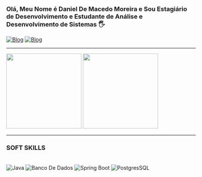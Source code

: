 ### Olá, Meu Nome é Daniel De Macedo Moreira e Sou Estagiário de Desenvolvimento e Estudante de Análise e Desenvolvimento de Sistemas 🖐️


[![Blog](https://img.shields.io/badge/LinkedIn-0077B5?style=for-the-badge&logo=linkedin&logoColor=white)](https://www.linkedin.com/in/daniel-macedo-b0350a239/)
[![Blog](https://img.shields.io/badge/Instagram-E4405F?style=for-the-badge&logo=instagram&logoColor=white)](https://www.instagram.com/daniel_macedo7/)

<hr / > 

<div>
<img height="200em" src="https://github-readme-stats.vercel.app/api?username=DanielMacedo7&layout=compact&show_icons=true&theme=dark" />
<img height="200em" src="https://github-readme-stats.vercel.app/api/top-langs/?username=DanielMacedo7&layout=compact&langs_count=8&theme=dark&hide=css,scss,html,tex,makefile,ShaderLab,HLSL" />
</div>

<hr />

### SOFT SKILLS
<div style ="display: inline_block"><br/>
<img align="center" alt="Java" src="https://img.shields.io/badge/Java-ED8B00?style=for-the-badge&logo=openjdk&logoColor=white"/>
<img align="center" alt="Banco De Dados" src="https://img.shields.io/badge/MySQL-00000F?style=for-the-badge&logo=mysql&logoColor=white"/>
<img align="center" alt="Spring Boot" src="https://img.shields.io/badge/Spring-6DB33F?style=for-the-badge&logo=spring&logoColor=white"/>
<img align="center" alt="PostgresSQL" src="https://img.shields.io/badge/PostgreSQL-316192?style=for-the-badge&logo=postgresql&logoColor=white"/>




</div>
